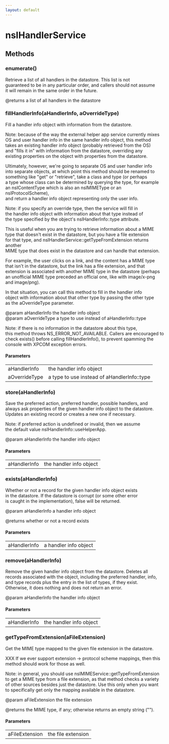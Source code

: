 ```yaml
---
layout: default
---
```


# nsIHandlerService #

## Methods ##

### enumerate() ###
  
Retrieve a list of all handlers in the datastore.  This list is not  
guaranteed to be in any particular order, and callers should not assume  
it will remain in the same order in the future.  
  
@returns a list of all handlers in the datastore  
  

### fillHandlerInfo(aHandlerInfo, aOverrideType) ###
  
Fill a handler info object with information from the datastore.  
  
Note: because of the way the external helper app service currently mixes  
OS and user handler info in the same handler info object, this method  
takes an existing handler info object (probably retrieved from the OS)  
and "fills it in" with information from the datastore, overriding any  
existing properties on the object with properties from the datastore.  
  
Ultimately, however, we're going to separate OS and user handler info  
into separate objects, at which point this method should be renamed to  
something like "get" or "retrieve", take a class and type (or perhaps  
a type whose class can be determined by querying the type, for example  
an nsIContentType which is also an nsIMIMEType or an nsIProtocolScheme),  
and return a handler info object representing only the user info.  
  
Note: if you specify an override type, then the service will fill in  
the handler info object with information about that type instead of  
the type specified by the object's nsIHandlerInfo::type attribute.  
  
This is useful when you are trying to retrieve information about a MIME  
type that doesn't exist in the datastore, but you have a file extension  
for that type, and nsIHandlerService::getTypeFromExtension returns another  
MIME type that does exist in the datastore and can handle that extension.  
  
For example, the user clicks on a link, and the content has a MIME type  
that isn't in the datastore, but the link has a file extension, and that  
extension is associated with another MIME type in the datastore (perhaps  
an unofficial MIME type preceded an official one, like with image/x-png  
and image/png).  
  
In that situation, you can call this method to fill in the handler info  
object with information about that other type by passing the other type  
as the aOverrideType parameter.  
  
@param aHandlerInfo   the handler info object  
@param aOverrideType  a type to use instead of aHandlerInfo::type  
  
Note: if there is no information in the datastore about this type,  
this method throws NS_ERROR_NOT_AVAILABLE. Callers are encouraged to  
check exists() before calling fillHandlerInfo(), to prevent spamming the  
console with XPCOM exception errors.  
  

#### Parameters ####

<table>

<tr>
<td>aHandlerInfo</td>
<td>the handler info object  
</td>
</tr>

<tr>
<td>aOverrideType</td>
<td>a type to use instead of aHandlerInfo::type  
</td>
</tr>

</table>

### store(aHandlerInfo) ###
  
Save the preferred action, preferred handler, possible handlers, and  
always ask properties of the given handler info object to the datastore.  
Updates an existing record or creates a new one if necessary.  
  
Note: if preferred action is undefined or invalid, then we assume  
the default value nsIHandlerInfo::useHelperApp.  
  
@param aHandlerInfo  the handler info object  
  

#### Parameters ####

<table>

<tr>
<td>aHandlerInfo</td>
<td>the handler info object  
</td>
</tr>

</table>

### exists(aHandlerInfo) ###
  
Whether or not a record for the given handler info object exists  
in the datastore. If the datastore is corrupt (or some other error  
is caught in the implementation), false will be returned.  
  
@param aHandlerInfo  a handler info object  
  
@returns whether or not a record exists  
  

#### Parameters ####

<table>

<tr>
<td>aHandlerInfo</td>
<td>a handler info object  
</td>
</tr>

</table>

### remove(aHandlerInfo) ###
  
Remove the given handler info object from the datastore.  Deletes all  
records associated with the object, including the preferred handler, info,  
and type records plus the entry in the list of types, if they exist.  
Otherwise, it does nothing and does not return an error.  
  
@param aHandlerInfo  the handler info object  
  

#### Parameters ####

<table>

<tr>
<td>aHandlerInfo</td>
<td>the handler info object  
</td>
</tr>

</table>

### getTypeFromExtension(aFileExtension) ###
  
Get the MIME type mapped to the given file extension in the datastore.  
  
XXX If we ever support extension -> protocol scheme mappings, then this  
method should work for those as well.  
  
Note: in general, you should use nsIMIMEService::getTypeFromExtension  
to get a MIME type from a file extension, as that method checks a variety  
of other sources besides just the datastore.  Use this only when you want  
to specifically get only the mapping available in the datastore.  
  
@param aFileExtension  the file extension  
  
@returns the MIME type, if any; otherwise returns an empty string ("").  
  

#### Parameters ####

<table>

<tr>
<td>aFileExtension</td>
<td>the file extension  
</td>
</tr>

</table>
